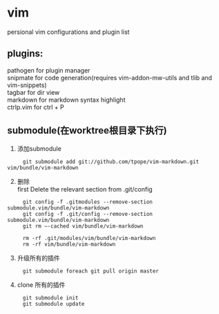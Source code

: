 vim  
===  

persional vim configurations and plugin list  

## plugins:   

pathogen for plugin manager   
snipmate for code generation(requires vim-addon-mw-utils and tlib and vim-snippets)  
tagbar for dir view  
markdown for markdown syntax highlight  
ctrlp.vim for ctrl + P  

## submodule(在worktree根目录下执行)   
1. 添加submodule

```
     git submodule add git://github.com/tpope/vim-markdown.git vim/bundle/vim-markdown  
```

2. 删除  
first Delete the relevant section from .git/config

```
     git config -f .gitmodules --remove-section submodule.vim/bundle/vim-markdown  
     git config -f .git/config --remove-section submodule.vim/bundle/vim-markdown  
     git rm –-cached vim/bundle/vim-markdown   

     rm -rf .git/modules/vim/bundle/vim-markdown  
     rm -rf vim/bundle/vim-markdown   
```

3. 升级所有的插件

```
     git submodule foreach git pull origin master
```

4. clone 所有的插件

```
     git submodule init  
     git submodule update
```


